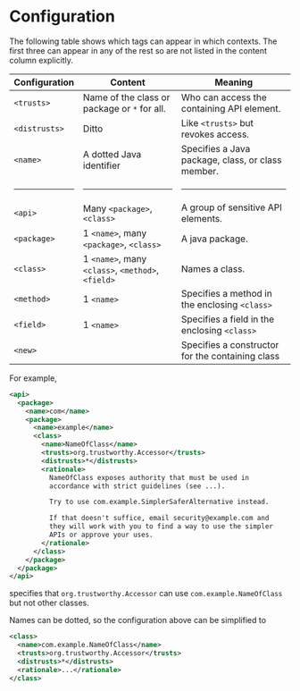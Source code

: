 # Configuration

The following table shows which tags can appear in which contexts.
The first three can appear in any of the rest so are not listed in the content column explicitly.

| Configuration | Content | Meaning |
| ------------- | ------- | ------- |
| `<trusts>` | Name of the class or package or `*` for all. | Who can access the containing API element. |
| `<distrusts>` | Ditto | Like `<trusts>` but revokes access. |
| `<name>` | A dotted Java identifier | Specifies a Java package, class, or class member. |
| <hr /> | <hr /> | <hr /> |
| `<api>` | Many `<package>`, `<class>` | A group of sensitive API elements. |
| `<package>` | 1 `<name>`, many `<package>`, `<class>` | A java package. |
| `<class>` | 1 `<name>`, many `<class>`, `<method>`, `<field>` | Names a class. |
| `<method>` | 1 `<name>` | Specifies a method in the enclosing `<class>` |
| `<field>` | 1 `<name>` | Specifies a field in the enclosing `<class>` |
| `<new>` | | Specifies a constructor for the containing class |

For example,

```XML
<api>
  <package>
    <name>com</name>
    <package>
      <name>example</name>
      <class>
        <name>NameOfClass</name>
        <trusts>org.trustworthy.Accessor</trusts>
        <distrusts>*</distrusts>
        <rationale>
          NameOfClass exposes authority that must be used in
          accordance with strict guidelines (see ...).

          Try to use com.example.SimplerSaferAlternative instead.

          If that doesn't suffice, email security@example.com and
          they will work with you to find a way to use the simpler
          APIs or approve your uses.
        </rationale>
      </class>
    </package>
  </package>
</api>
```

specifies that `org.trustworthy.Accessor` can use
`com.example.NameOfClass` but not other classes.

Names can be dotted, so the configuration above can be simplified to

```XML
<class>
  <name>com.example.NameOfClass</name>
  <trusts>org.trustworthy.Accessor</trusts>
  <distrusts>*</distrusts>
  <rationale>...</rationale>
</class>
```
